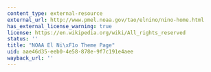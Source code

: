 ```yaml
---
content_type: external-resource
external_url: http://www.pmel.noaa.gov/tao/elnino/nino-home.html
has_external_license_warning: true
license: https://en.wikipedia.org/wiki/All_rights_reserved
status: ''
title: "NOAA El Ni\xF1o Theme Page"
uid: aae46d35-eeb0-4e58-878e-9f7c191e4aee
wayback_url: ''
---
```

